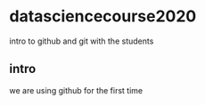 # datasciencecourse2020
intro to github and git with the students

## intro

we are using github for the first time
